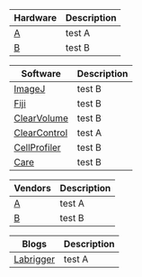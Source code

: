 Hardware| Description
---- | ----
[A](https://www.google.com) 			| test A
[B](https://www.apple.com)				| test B


Software| Description
---- | ----
[ImageJ](https://www.apple.com)				| test B
[Fiji](https://www.apple.com)				| test B
[ClearVolume](https://www.apple.com)				| test B
[ClearControl](https://www.google.com) 			| test A
[CellProfiler](https://www.apple.com)				| test B
[Care](https://www.apple.com)				| test B



Vendors| Description
---- | ----
[A](https://www.google.com) 			| test A
[B](https://www.apple.com)				| test B

Blogs| Description
---- | ----
[Labrigger](http://labrigger.com/blog/) 			| test A

